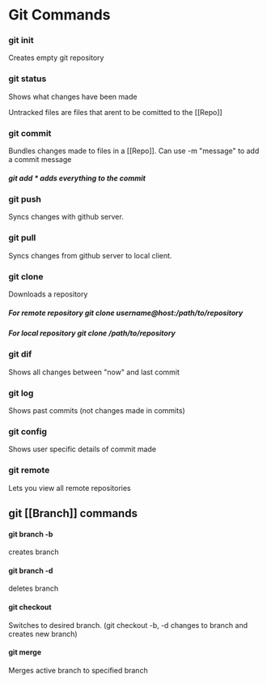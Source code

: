 # Git Commands

### git init
Creates empty git repository 

### git status
Shows what changes have been made

Untracked files are files that arent to be comitted to the [[Repo]]

### git commit
Bundles changes made to files in a [[Repo]].
Can use -m "message" to add a commit message 

##### git add * adds everything to the commit

### git push
Syncs changes with github server.

### git pull
Syncs changes from github server to local client.

### git clone
Downloads a repository 
##### For remote repository git clone username@host:/path/to/repository
##### For local repository git clone /path/to/repository

### git dif
Shows all changes between "now" and last commit

### git log 
Shows past commits (not changes made in commits)

### git config
Shows user specific details of commit made

### git remote
Lets you view all remote repositories

## git [[Branch]] commands

#### git branch -b
creates branch
#### git branch -d 
deletes branch

#### git checkout 
Switches to desired branch. (git checkout -b, -d changes to branch and creates new branch)

#### git merge 
Merges active branch to specified branch











